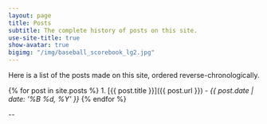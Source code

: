 ```yaml
---
layout: page
title: Posts
subtitle: The complete history of posts on this site.
use-site-title: true
show-avatar: true
bigimg: "/img/baseball_scorebook_lg2.jpg"
---
```


Here is a list of the posts made on this site, ordered reverse-chronologically.

{% for post in site.posts %} 1. [{{ post.title }}]({{ post.url }}) - *{{ post.date | date: '%B %d, %Y' }}*
{% endfor %}

--
